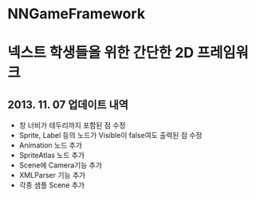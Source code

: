 NNGameFramework
===============

# 넥스트 학생들을 위한 간단한 2D 프레임워크

## 2013. 11. 07 업데이트 내역
* 창 너비가 테두리까지 포함된 점 수정
* Sprite, Label 등의 노드가 Visible이 false여도 출력된 점 수정
* Animation 노드 추가
* SpriteAtlas 노드 추가
* Scene에 Camera기능 추가
* XMLParser 기능 추가
* 각종 샘플 Scene 추가